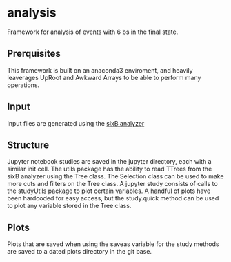 # analysis
Framework for analysis of events with 6 bs in the final state.

## Prerquisites 
This framework is built on an anaconda3 enviroment, and heavily leaverages UpRoot and Awkward Arrays to be able to perform many operations. 

## Input
Input files are generated using the [sixB analyzer](https://github.com/ekoenig4/sixB/tree/master/analysis/sixBanalysis)

## Structure
Jupyter notebook studies are saved in the jupyter directory, each with a similar init cell. The utils package has the ability to read TTrees from the sixB analyzer using the Tree class. The Selection class can be used to make more cuts and filters on the Tree class. A jupyter study consists of calls to the studyUtils package to plot certain variables. A handful of plots have been hardcoded for easy access, but the study.quick method can be used to plot any variable stored in the Tree class.

## Plots
Plots that are saved when using the saveas variable for the study methods are saved to a dated plots directory in the git base.

